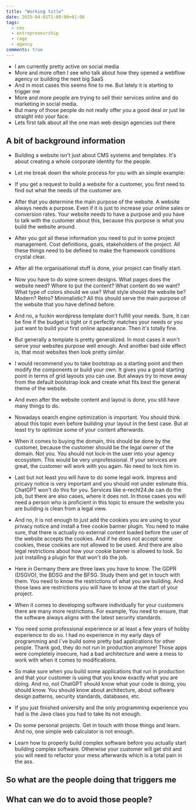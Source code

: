 ```yaml
---
title: "Working title"
date: 2025-04-01T1:00:00+01:00
tags:
  - cms
  - entrepreneurship
  - rage
  - agency
comments: true
---
```


- I am currently pretty active on social media
- More and more often I see who talk about how they opened a webflow agency or building the next big SaaS
- And in most cases this seems fine to me. But lately it is starting to trigger me
- More and more people are trying to sell their services online and do marketing in social media. 
- But many of those people do not really offer you a good deal or just lie straight into your face. 
- Lets first talk about all the one man web design agencies out there

## A bit of background information

- Building a website isn't just about CMS systems and templates. It's about creating a whole corporate identity for the people.
- Let me break down the whole process for you with an simple example: 
- If you get a request to build a website for a customer, you first need to find out what the needs of the customer are.
- After that you determine the main purpose of the website. A website always needs a purpose. Even if it is just to increase your online sales or conversion rates. Your website needs to have a purpose and you have to talk with the customer about this, because this purpose is what you build the website around.
- After you got all these information you need to put in some project management. Cost definitions, goals, stakeholders of the project. All these things need to be defined to make the framework conditions crystal clear. 
- After all the organisational stuff is done, your project can finally start.
- Now you have to do some screen designs. What pages does the website need? Where to put the content? What content do we want? What type of colors should we use? What style should the website be? Modern? Retro? Minimalistic? All this should serve the main purpose of the website that you have defined before. 
- And no, a fuckin wordpress template don't fulfill your needs. Sure, it can be fine if the budget is tight or it perfectly matches your needs or you just want to build your first online appearance. Then it's totally fine.
- But generally a template is pretty generalized. In most cases it won't serve your websites purpose well enough. And another bad side effect is, that most websites then look pretty similar. 
- I would recommend you to take bootstrap as a starting point and then modify the components or build your own. It gives you a good starting point in terms of grid layouts you can use. But always try to move away from the default bootstrap look and create what fits best the general theme of the website.
- And even after the website content and layout is done, you still have many things to do. 
- Nowadays search engine optimization is important. You should think about this topic even before building your layout in the best case. But at least try to optimize some of your content afterwards. 
- When it comes to buying the domain, this should be done by the customer, because the customer should be the legal owner of the domain. Not you. You should not lock-in the user into your agency ecosystem. This would be very unprofessional. If your services are great, the customer will work with you again. No need to lock him in.
- Last but not least you will have to do some legal work. Impress and pricavy notice is very important and you should not under estimate this. ChatGPT won't do this for you. Services like e-recht24.de can do the job, but there are also cases, where it does not. In those cases you will need a person who is proficient in this topic to ensure the website you are building is clean from a legal view.
- And no, it is not enough to just add the cookies you are using to your privacy notice and install a free cookie banner plugin. You need to make sure, that there is actually no external content loaded before the user of the website accepts the cookies. And if he does not accept some cookies, these cookies are not allowed to be used. And there are also legal restrictions about how your cookie banner is allowed to look. So just installing a plugin for that won't do the job. 
- Here in Germany there are three laws you have to know. The GDPR (DSGVO), the BDSG and the BFSG. Study them and get in touch with them. You need to know the restrictions of what you are building. And those laws are restrictions you will have to know at the start of your project.

- When it comes to developing software individually for your customers there are many more restrictions. For example, You need to ensure, that the software always aligns with the latest security standards. 
- You need some professional experience or at least a few years of hobby experience to do so. I had no experience in my early days of programming and I`ve build some pretty bad applications for other people. Thank god, they do not run in production anymore! Those apps were completely insecure, had a bad architecture and were a mess to work with when it comes to modifications. 
- So make sure when you build some applications that run in production and that your customer is using that you know exactly what you are doing. And no, not ChatGPT should know what your code is doing, you should know. You should know about architecture, about software design patterns, security standards, databases, etc. 
- If you just finished university and the only programming experience you had is the Java class you had to take its not enough. 
- Do some personal projects. Get in touch with those things and learn. And no, one simple web calculator is not enough. 
- Learn how to properly build complex software before you actually start building complex software. Otherwise your customer will get shit and you will need to refactor your mess afterwards which is a total pain in the ass.


## So what are the people doing that triggers me


## What can we do to avoid those people?